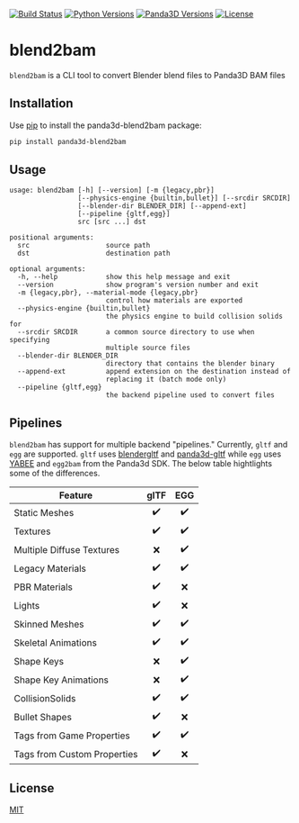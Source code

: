 [![Build Status](https://travis-ci.org/Moguri/blend2bam.svg?branch=master)](https://travis-ci.org/Moguri/blend2bam)
[![Python Versions](https://img.shields.io/pypi/pyversions/panda3d-blend2bam.svg)](https://pypi.org/project/panda3d-blend2bam/)
[![Panda3D Versions](https://img.shields.io/badge/panda3d-1.9%2C%201.10-blue.svg)](https://www.panda3d.org/)
[![License](https://img.shields.io/github/license/Moguri/panda3d-blend2bam.svg)](https://choosealicense.com/licenses/mit/)


# blend2bam
`blend2bam` is a CLI tool to convert Blender blend files to Panda3D BAM files


## Installation

Use [pip](https://github.com/panda3d/panda3d) to install the panda3d-blend2bam package:

```bash
pip install panda3d-blend2bam
```

## Usage

```
usage: blend2bam [-h] [--version] [-m {legacy,pbr}]
                 [--physics-engine {builtin,bullet}] [--srcdir SRCDIR]
                 [--blender-dir BLENDER_DIR] [--append-ext]
                 [--pipeline {gltf,egg}]
                 src [src ...] dst

positional arguments:
  src                   source path
  dst                   destination path

optional arguments:
  -h, --help            show this help message and exit
  --version             show program's version number and exit
  -m {legacy,pbr}, --material-mode {legacy,pbr}
                        control how materials are exported
  --physics-engine {builtin,bullet}
                        the physics engine to build collision solids for
  --srcdir SRCDIR       a common source directory to use when specifying
                        multiple source files
  --blender-dir BLENDER_DIR
                        directory that contains the blender binary
  --append-ext          append extension on the destination instead of
                        replacing it (batch mode only)
  --pipeline {gltf,egg}
                        the backend pipeline used to convert files
```

## Pipelines

`blend2bam` has support for multiple backend "pipelines." Currently, `gltf` and `egg` are supported. `gltf` uses [blendergltf](https://github.com/Kupoman/blendergltf) and [panda3d-gltf](https://github.com/Moguri/panda3d-gltf) while `egg` uses [YABEE](https://github.com/09th/YABEE) and `egg2bam` from the Panda3d SDK. The below table hightlights some of the differences.

|Feature|glTF|EGG|
|---|:---:|:---:|
|Static Meshes|:heavy_check_mark:|:heavy_check_mark:|
|Textures|:heavy_check_mark:|:heavy_check_mark:|
|Multiple Diffuse Textures|:x:|:heavy_check_mark:|
|Legacy Materials|:heavy_check_mark:|:heavy_check_mark:|
|PBR Materials|:heavy_check_mark:|:x:|
|Lights|:heavy_check_mark:|:x:|
|Skinned Meshes|:heavy_check_mark:|:heavy_check_mark:|
|Skeletal Animations|:heavy_check_mark:|:heavy_check_mark:|
|Shape Keys|:x:|:heavy_check_mark:|
|Shape Key Animations|:x:|:heavy_check_mark:|
|CollisionSolids|:heavy_check_mark:|:heavy_check_mark:|
|Bullet Shapes|:heavy_check_mark:|:x:|
|Tags from Game Properties|:heavy_check_mark:|:heavy_check_mark:|
|Tags from Custom Properties|:heavy_check_mark:|:x:|


## License

[MIT](https://choosealicense.com/licenses/mit/)
